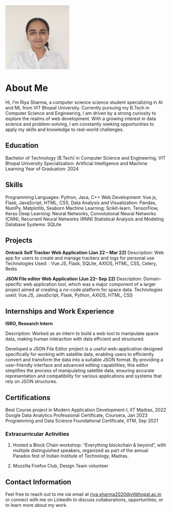 <img src="/assets/pfp-riya.jpg" width="200" height="200" />

# About Me

Hi, I'm Riya Sharma, a computer science science student specializing in AI and ML from VIT Bhopal University. Currently pursuing my B.Tech in Computer Science and Engineering, I am driven by a strong curiosity to explore the realms of web development. With a growing interest in data science and problem-solving, I am constantly seeking opportunities to apply my skills and knowledge to real-world challenges.

## Education

Bachelor of Technology (B.Tech) in Computer Science and Engineering, VIT Bhopal University
Specialization: Artificial Intelligence and Machine Learning
Year of Graduation: 2024

## Skills

Programming Languages: Python, Java, C++
Web Development: Vue.js, Flask, JavaScript, HTML, CSS,
Data Analysis and Visualization: Pandas, NumPy, Matplotlib, Seaborn
Machine Learning: Scikit-learn, TensorFlow, Keras
Deep Learning: Neural Networks, Convolutional Neural Networks (CNN), Recurrent Neural Networks (RNN)
Statistical Analysis and Modeling
Database Systems: SQLite

## Projects

**Ontrack Self Tracker Web Application (Jan 22 – Mar 22)**
Description: Web app for users to create and manage trackers and logs for personal use
Technologies Used: : Vue.JS, Flask, SQLite, AXIOS, HTML, CSS, Celery, Redis



**JSON File editor Web Application (Jun 22– Sep 22)**
Description: Domain-specific web application tool, which was a major component of a larger project aimed at creating a no-code platform for space data.
Technologies used: Vue.JS, JavaScript, Flask, Python, AXIOS, HTML, CSS

## Internships and Work Experience

**ISRO, Research Intern**

Description:
Worked as an intern to build a web tool to manipulate space data, making human interaction with data efficient and structured.

Developed a JSON File Editor project is a useful web-application designed specifically for working with satellite data, enabling users to efficiently convert and transform the data into a suitable JSON format. By providing a user-friendly interface and advanced editing capabilities, this editor simplifies the process of manipulating satellite data, ensuring accurate representation and compatibility for various applications and systems that rely on JSON structures.

## Certifications
Best Course project in Modern Application Development-I, IIT Madras, 2022
Google Data Analytics Professional Certificate, Coursera, Jan 2023
Programming and Data Science Foundational Certificate, IITM, Sep 2021

### Extracurricular Activities

1. Hosted a Block Chain workshop: “Everything blockchain & beyond”, with multiple distinguished speakers, 
organized as part of the annual Paradox fest of Indian Institute of Technology, Madras.

2. Mozzilla Firefox Club, Design Team volunteer

## Contact Information

Feel free to reach out to me via email at riya.sharma2020@vitbhopal.ac.in or connect with me on LinkedIn to discuss collaborations, opportunities, or to learn more about my work.
